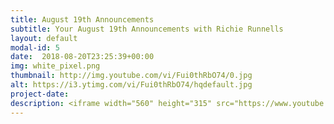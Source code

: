 ```yaml
---
title: August 19th Announcements
subtitle: Your August 19th Announcements with Richie Runnells
layout: default
modal-id: 5 
date:  2018-08-20T23:25:39+00:00
img: white_pixel.png
thumbnail: http://img.youtube.com/vi/Fui0thRbO74/0.jpg
alt: https://i3.ytimg.com/vi/Fui0thRbO74/hqdefault.jpg
project-date: 
description: <iframe width="560" height="315" src="https://www.youtube.com/embed/Fui0thRbO74" frameborder="0" allowfullscreen></iframe> 
---
```


